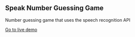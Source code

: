 ## Speak Number Guessing Game

Number guessing game that uses the speech recognition API

[Go to live demo](https://speak-number-guessing-game.vercel.app/)

